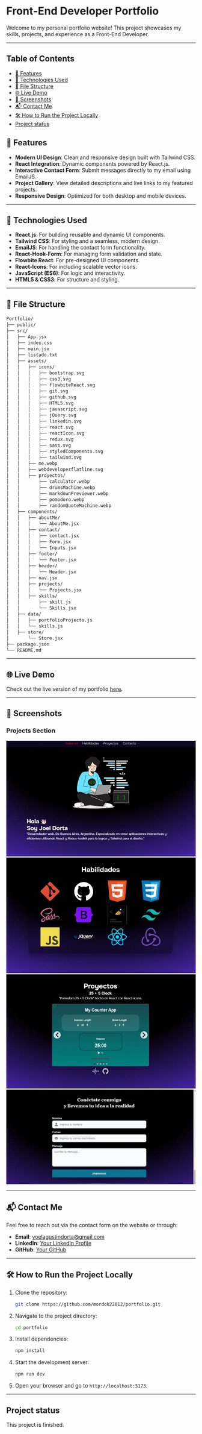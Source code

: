 # Front-End Developer Portfolio

Welcome to my personal portfolio website! This project showcases my skills, projects, and experience as a Front-End Developer.

---

## Table of Contents
- [🌟 Features](#🌟-Features)
- [🚀 Technologies Used](#🚀-Technologies-Used)
- [📂 File Structure](#📂-File-Structure)
- [🌐 Live Demo](#🌐-Live-Demo)
- [📸 Screenshots](#📸-Screenshots)
- [📬 Contact Me](#📬-Contact-Me)
- [🛠️ How to Run the Project Locally](#🛠️-How-to-Run-the-Project-Locally)
- [Project status](#Project-status)

## 🌟 Features

- **Modern UI Design**: Clean and responsive design built with Tailwind CSS.
- **React Integration**: Dynamic components powered by React.js.
- **Interactive Contact Form**: Submit messages directly to my email using EmailJS.
- **Project Gallery**: View detailed descriptions and live links to my featured projects.
- **Responsive Design**: Optimized for both desktop and mobile devices.

---

## 🚀 Technologies Used

- **React.js**: For building reusable and dynamic UI components.
- **Tailwind CSS**: For styling and a seamless, modern design.
- **EmailJS**: For handling the contact form functionality.
- **React-Hook-Form**: For managing form validation and state.
- **Flowbite React**: For pre-designed UI components.
- **React-Icons**: For including scalable vector icons.
- **JavaScript (ES6)**: For logic and interactivity.
- **HTML5 & CSS3**: For structure and styling.

---

## 📂 File Structure

```
Portfolio/
├── public/
├── src/
│   ├── App.jsx
│   ├── index.css
│   ├── main.jsx
│   ├── listado.txt
│   ├── assets/
│   │   ├── icons/
│   │   │   ├── bootstrap.svg
│   │   │   ├── css3.svg
│   │   │   ├── flowbiteReact.svg
│   │   │   ├── git.svg
│   │   │   ├── github.svg
│   │   │   ├── HTML5.svg
│   │   │   ├── javascript.svg
│   │   │   ├── jQuery.svg
│   │   │   ├── linkedin.svg
│   │   │   ├── react.svg
│   │   │   ├── reactIcon.svg
│   │   │   ├── redux.svg
│   │   │   ├── sass.svg
│   │   │   ├── styledComponents.svg
│   │   │   ├── tailwind.svg
│   │   ├── me.webp
│   │   ├── webdeveloperflatline.svg
│   │   ├── proyectos/
│   │       ├── calculator.webp
│   │       ├── drumsMachine.webp
│   │       ├── markdownPreviewer.webp
│   │       ├── pomodoro.webp
│   │       ├── randomQuoteMachine.webp
│   ├── components/
│   │   ├── aboutMe/
│   │   │   └── AboutMe.jsx
│   │   ├── contact/
│   │   │   ├── contact.jsx
│   │   │   ├── Form.jsx
│   │   │   └── Inputs.jsx
│   │   ├── footer/
│   │   │   └── Footer.jsx
│   │   ├── header/
│   │   │   └── Header.jsx
│   │   ├── nav.jsx
│   │   ├── projects/
│   │   │   └── Projects.jsx
│   │   ├── skills/
│   │       ├── skill.js
│   │       └── Skills.jsx
│   ├── data/
│   │   ├── portfolioProjects.js
│   │   └── skills.js
│   ├── store/
│       └── Store.jsx
├── package.json
└── README.md
```

---


## 🌐 Live Demo

Check out the live version of my portfolio [here](https://your-portfolio-link.com).

---

## 📸 Screenshots

### Projects Section
![About Me - Screenshot](public/screenshots/aboutMe.webp)
![Skills - Screenshot](public/screenshots/skills.webp)
![Projects - Screenshot](public/screenshots/projects.webp)
![Contact - Screenshot](public/screenshots/contact.webp)

---

## 📬 Contact Me

Feel free to reach out via the contact form on the website or through:

- **Email**: [yoelagustindorta@gmail.com](mailto:yoelagustindorta@gmail.com)
- **LinkedIn**: [Your LinkedIn Profile](www.linkedin.com/in/joel-agustín-dorta-49b153216)
- **GitHub**: [Your GitHub](https://github.com/mordok22012)

---

## 🛠️ How to Run the Project Locally

1. Clone the repository:

   ```bash
   git clone https://github.com/mordok22012/portfolio.git
   ```

2. Navigate to the project directory:

   ```bash
   cd portfolio
   ```

3. Install dependencies:

   ```bash
   npm install
   ```

4. Start the development server:

   ```bash
   npm run dev
   ```

5. Open your browser and go to `http://localhost:5173`.

---


## Project status
This project is finished.

